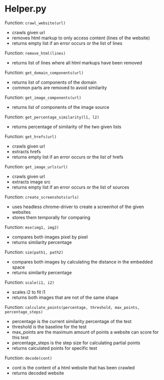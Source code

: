 # Helper.py

Function: `crawl_website(url)`
- crawls given url
- removes html markup to only access content (lines of the website)
- returns empty list if an error occurs or the list of lines

Function: `remove_html(lines)`
- returns list of lines where all html markups have been removed

Function: `get_domain_components(url)`
- returns list of components of the domain
- common parts are removed to avoid similarity

Function: `get_image_components(url)`
- returns list of components of the image source

Function: `get_percentage_similarity(l1, l2)`
- returns percentage of similarity of the two given lists

Function: `get_hrefs(url)`
- crawls given url
- extracts hrefs
- returns empty list if an error occurs or the list of hrefs

Function: `get_image_urls(url)`
- crawls given url
- extracts image src
- returns empty list if an error occurs or the list of sources

Function: `create_screenshots(urls)`
- uses headless chrome-driver to create a screenhot of the given websites
- stores them temporally for comparing

Function: `mse(img1, img2)`
- compares both images pixel by pixel
- returns similarity percentage

Function: `sim(path1, path2)`
- compares both images by calculating the distance in the embedded space
- returns similarity percentage

Function: `scale(i1, i2)`
- scales i2 to fit i1
- returns both images that are not of the same shape

Function: `calculate_points(percentage, threshold, max_points, percentage_steps)`
- percentage is the current similarity percentage of the test
- threshold is the baseline for the test
- max_points are the maximum amount of points a website can score for this test
- percentage_steps is the step size for calculating partial points
- returns calculated points for specific test

Function: `decode(cont)`
- cont is the content of a html website that has been crawled
- returns decoded website
